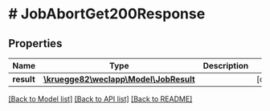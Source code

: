 # # JobAbortGet200Response

## Properties

Name | Type | Description | Notes
------------ | ------------- | ------------- | -------------
**result** | [**\kruegge82\weclapp\Model\JobResult**](JobResult.md) |  | [optional]

[[Back to Model list]](../../README.md#models) [[Back to API list]](../../README.md#endpoints) [[Back to README]](../../README.md)
